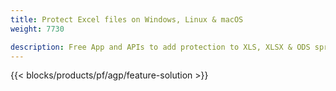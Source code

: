 ```yaml
---
title: Protect Excel files on Windows, Linux & macOS 
weight: 7730

description: Free App and APIs to add protection to XLS, XLSX & ODS spreadsheets
---
```


{{< blocks/products/pf/agp/feature-solution >}} 

